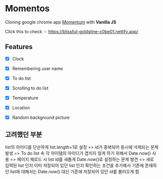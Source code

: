 Momentos
========
Cloning google chrome app [Momentum](https://chrome.google.com/webstore/detail/momentum/laookkfknpbbblfpciffpaejjkokdgca?page=1&hl=ko&itemlang=he) with **Vanilla JS**

Click this to check ☞ https://blissful-goldstine-c0be01.netlify.app/


Features
---------
- [x] Clock
- [x] Remembering user name
- [x] To do list
- [x] Scrolling to do list
- [x] Temperature
- [x] Location
- [x] Random background picture



고려했던 부분
------------
list의 아이디를 단순하게 list.length+1로 설정
=> id가 중복되어 동시에 삭제되는 문제 발생
=> To do list 속 각 아이템의 아이디가 겹치지 않게 하기 위해서 Date.now() 사용
=> 페이지 재로드 시 list id를 새롭게 Date.now()로 설정하는 문제 발견
=> 새로 입력된 list 인지 이미 저장되어 있던 list 인지 확인하는 조건을 추가해서 기존에 존재하던 list에 대해서는 Date.now() 대신 기존에 저장되어 있던 id를 불러오게 함.
